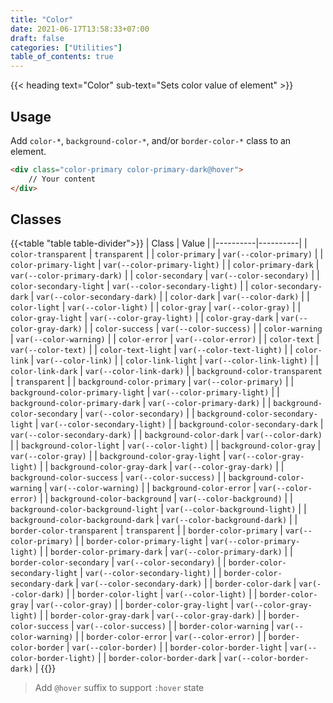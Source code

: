```yaml
---
title: "Color"
date: 2021-06-17T13:58:33+07:00
draft: false
categories: ["Utilities"]
table_of_contents: true
---
```


{{< heading text="Color" sub-text="Sets color value of element" >}}

## Usage

Add `color-*`, `background-color-*`, and/or `border-color-*`  class to an element.

``` html
<div class="color-primary color-primary-dark@hover">
    // Your content
</div>
```

## Classes

{{<table "table table-divider">}}
| Class | Value |
|----------|----------|
| `color-transparent` | `transparent` |
| `color-primary` | `var(--color-primary)` |
| `color-primary-light` | `var(--color-primary-light)` |
| `color-primary-dark` | `var(--color-primary-dark)` |
| `color-secondary` | `var(--color-secondary)` |
| `color-secondary-light` | `var(--color-secondary-light)` |
| `color-secondary-dark` | `var(--color-secondary-dark)` |
| `color-dark` | `var(--color-dark)` |
| `color-light` | `var(--color-light)` |
| `color-gray` | `var(--color-gray)` |
| `color-gray-light` | `var(--color-gray-light)` |
| `color-gray-dark` | `var(--color-gray-dark)` |
| `color-success` | `var(--color-success)` |
| `color-warning` | `var(--color-warning)` |
| `color-error` | `var(--color-error)` |
| `color-text` | `var(--color-text)` |
| `color-text-light` | `var(--color-text-light)` |
| `color-link` | `var(--color-link)` |
| `color-link-light` | `var(--color-link-light)` |
| `color-link-dark` | `var(--color-link-dark)` |
| `background-color-transparent` | `transparent` |
| `background-color-primary` | `var(--color-primary)` |
| `background-color-primary-light` | `var(--color-primary-light)` |
| `background-color-primary-dark` | `var(--color-primary-dark)` |
| `background-color-secondary` | `var(--color-secondary)` |
| `background-color-secondary-light` | `var(--color-secondary-light)` |
| `background-color-secondary-dark` | `var(--color-secondary-dark)` |
| `background-color-dark` | `var(--color-dark)` |
| `background-color-light` | `var(--color-light)` |
| `background-color-gray` | `var(--color-gray)` |
| `background-color-gray-light` | `var(--color-gray-light)` |
| `background-color-gray-dark` | `var(--color-gray-dark)` |
| `background-color-success` | `var(--color-success)` |
| `background-color-warning` | `var(--color-warning)` |
| `background-color-error` | `var(--color-error)` |
| `background-color-background` | `var(--color-background)` |
| `background-color-background-light` | `var(--color-background-light)` |
| `background-color-background-dark` | `var(--color-background-dark)` |
| `border-color-transparent` | `transparent` |
| `border-color-primary` | `var(--color-primary)` |
| `border-color-primary-light` | `var(--color-primary-light)` |
| `border-color-primary-dark` | `var(--color-primary-dark)` |
| `border-color-secondary` | `var(--color-secondary)` |
| `border-color-secondary-light` | `var(--color-secondary-light)` |
| `border-color-secondary-dark` | `var(--color-secondary-dark)` |
| `border-color-dark` | `var(--color-dark)` |
| `border-color-light` | `var(--color-light)` |
| `border-color-gray` | `var(--color-gray)` |
| `border-color-gray-light` | `var(--color-gray-light)` |
| `border-color-gray-dark` | `var(--color-gray-dark)` |
| `border-color-success` | `var(--color-success)` |
| `border-color-warning` | `var(--color-warning)` |
| `border-color-error` | `var(--color-error)` |
| `border-color-border` | `var(--color-border)` |
| `border-color-border-light` | `var(--color-border-light)` |
| `border-color-border-dark` | `var(--color-border-dark)` |
{{</table>}}

> Add `@hover` suffix to support `:hover` state